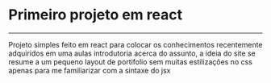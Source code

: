 <h1>Primeiro projeto em react</h1>
<hr/>
<p>Projeto simples feito em react para colocar os conhecimentos recentemente adquiridos em uma aulas introdutoria acerca do assunto, a ideia do site
se resume a um pequeno layout de portifolio sem muitas estilizações no css apenas para me familiarizar com a sintaxe do jsx</p>
